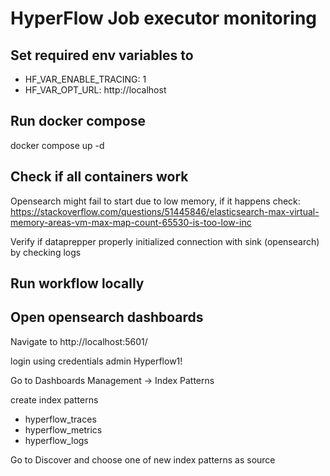 # HyperFlow Job executor monitoring

## Set required env variables to
- HF_VAR_ENABLE_TRACING: 1
- HF_VAR_OPT_URL: http://localhost

## Run docker compose
docker compose up -d

## Check if all containers work
Opensearch might fail to start due to low memory, if it happens check:
https://stackoverflow.com/questions/51445846/elasticsearch-max-virtual-memory-areas-vm-max-map-count-65530-is-too-low-inc

Verify if dataprepper properly initialized connection with sink (opensearch) by checking logs

## Run workflow locally

## Open opensearch dashboards

Navigate to
http://localhost:5601/

login using credentials 
admin
Hyperflow1!

Go to Dashboards Management -> Index Patterns

create index patterns
- hyperflow_traces
- hyperflow_metrics
- hyperflow_logs

Go to Discover and choose one of new index patterns as source
